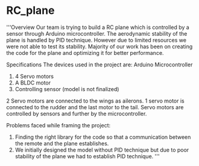 # RC_plane
'''Overview
Our team is trying to build a RC plane which is controlled by a sensor through Arduino microcontroller. The aerodynamic stability of the plane is handled by PID technique. However due to limited resources we were not able to test its stability. Majority of our work has been on creating the code for the plane and optimizing it for better performance.

Specifications
The devices used in the project are:
Arduino Microcontroller 
1. 4 Servo motors
2. A BLDC motor
3. Controlling sensor (model is not finalized)

2 Servo motors are connected to the wings as ailerons. 1 servo motor is connected to the rudder and the last motor to the tail. Servo motors are controlled by sensors and further by the microcontroller.

Problems faced while framing the project:
1. Finding the right library for the code so that a communication between the remote and the plane establishes.
2. We initially designed the model without PID technique but due to poor stability of the plane we had to establish PID technique.
'''
